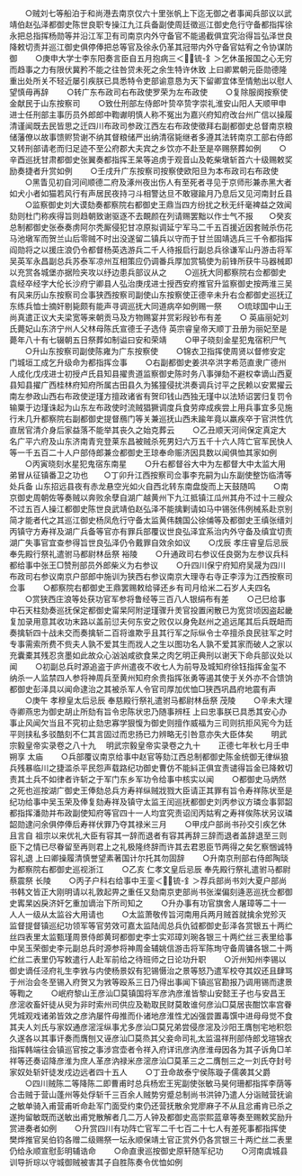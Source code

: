 <!-- { "loadSidebar": true } -->
　　○贼刘七等船泊于和尚港去南京仅六十里张帆上下迄无御之者事闻兵部议以武靖伯赵弘泽都御史陈世良职专操江九江兵备副使周廷徵巡江御史危行守备都指挥徐永把总指挥杨勋等并沿江军卫有司南京内外守备官不能遏截俱宜究治得旨弘泽世良降敕切责并巡江御史俱停俸把总等官及徐永仍革其冠带内外守备官姑宥之令协谋防御
　　○庚申大学士李东阳奏言臣自五月抱病三＜锍-釒＞乞休虽报国之心无穷而趋事之力有限伏冀矜不能之往咎贷未死之余生特许休致  上曰卿累朝元臣勋德隆重出处所关不轻近屡引疾朕已具悉特令吏部谕意恳为天下留卿宜体至情勉出以慰人望慎毋再辞
　　○转广东布政司右布政使罗荣为左布政使
　　○复除服阕按察使金献民于山东按察司
　　○致仕刑部左侍郎叶贽卒贽字崇礼淮安山阳人天顺甲申进士任刑部主事历员外郎郎中鞫谳明慎人称不冤出为嘉兴府知府改台州广信以操履清谨闻既去民皆思之迁四川布政司参政江西左右布政使徵拜右副都御史总督南京粮储藩僚以故事馈赆贽谢不纳其督粮储严出纳清宿毙继者多遵其法转南京工部右侍郎又转刑部请老而归足迹不至公府郡大夫宾之乡饮亦不赴至是卒赐祭葬如例
　　○辛酉巡抚甘肃都御史张翼奏都指挥王杲等追虏于观音山及乾柴墩斩首六十级赐敕奖励奏捷者升赏如例
　　○壬戌升广东按察司按察使欧阳旦为本布政司右布政使
　　○黑眚见初自河间顺德二府及涿州夜出伤人有至死者寻见于京师形兼赤黑大者如犬小者如猫若风行有声居民夜持刁斗相警达旦不敢寝踰月乃息后又见河南封丘县
　　○监察御史刘大谟劾奏都察院右都御史王鼎当四方纷扰之秋无纤毫裨益之效闻劾则杜门称疾得旨则趋朝致谢驱逐不去靦颜在列请赐罢黜以作士气不报　　○癸亥总制都御史张泰奏虏阿尔秃厮侵犯甘凉原拟调延宁军马二千五百援近因套贼杀伤花马池墩军而贺兰山后零贼不时出没遂留二镇兵以守而于甘兰固靖选兵三千令都指挥阎勋将之以援庄浪仍令都督杨英选游兵二千人待报启行副总兵徐谦军山丹游击将军吴英军永昌副总兵苏泰军凉州互相策应仍调番兵厚加赏犒使为前锋所获牛马器械即以充赏各城堡亦据险夹攻以纾边患兵部议从之
　　○巡抚大同都察院右佥都御史袁经卒经字大伦长沙府宁卿县人弘治庚戌进士授西安府推官升监察御史按两淮三吴有风来历山东按察司佥事狭西按察司副使山东按察使正德辛未升右佥都御史巡抚辽东练兵恤士摘奸剔毙颇有能声寻调巡抚大同道病卒如例赐一祭　　○琉球国中山王尚真遣正议大夫梁宽等来朝贡马及方物赐宴并赏彩叚钞布有差
　　○  英庙丽妃刘氏薨妃山东济宁州人父林母陈氏宣德壬子选侍  英宗睿皇帝天顺丁丑册为丽妃至是薨年八十有七辍朝五日祭葬如制谥曰安和荣靖
　　○甲子晓刻金星犯鬼宿积尸气
　　○升山东按察司副使陈雍为广东按察使
　　○锦衣卫指挥使周贤以督修安定门城垣工成乞升级命为都指挥佥事
　　○右副都御史姜洪卒洪字希范直隶广德州人成化戊戌进士初授卢氏县知县擢贵道监察御史陈时务八事弹劾不避权幸谪山西夏县知县擢广西桂林府知府所属古田县久为猺獞侵扰洪奏调兵讨平之民赖以安累擢云南左参政山西右布政使逆瑾方擅政诸省有贺印钱山西独无瑾中以法矫诏罢归复罚令输粟于边瑾诛起为山东左布政使时流贼猖獗调度兵食劳瘁成疾尝上用兵事宜多见施行未几升都察院右副都御史提督鴈门等关兼巡抚山西未踰年竟以羸疾卒于官洪性伉直居官清介身后家益落不能举其丧久之始克葬云
　　○乙丑顺天河间保定真定大名广平六府及山东济南青兖登莱东昌被贼杀死男妇六万五千十六人阵亡官军民快人等一千五百二十人户部侍郎兼佥都御史王琼奉命赈济因具数以闻俱恤其家如例
　　○丙寅晓刻水星犯鬼宿东南星
　　○升右都督谷大中为左都督大中太监大用弟冒从征镇番卫之功也　　○丁卯升江西按察司佥事李充嗣为山东副使整饬临清等处兵备  山东招远县夜有赤龙悬空光如火自西北转东南盘旋而上天鼓随鸣
　　○南京御史周朝佐等奏贼以奔败余孽自湖广越黄州下九江抵镇江瓜州其舟不过十三艘众不过五百人操江都御史陈世良武靖伯赵弘泽不能擒剿请如马中锡张伟例械系赴京别简才能者代之其巡江御史杨凤危行守备太监黄伟魏国公徐俌等及都御史王缜张缙刘丙镇守方寿祥及湖广兵备等官亦有罪兵部覆议世良弘泽宜系治内外守备及缜宜切责湖广失事官宜查参得旨世良弘泽仍令戴罪自效余如议
　　○戊辰  孝庄睿皇后忌辰  奉先殿行祭礼遣驸马都尉林岳祭  裕陵
　　○升通政司右参议任良弼为左参议兵科都给事中张王□赞刑部员外郎柴义为右参议
　　○升四川保宁府知府吴晟为四川布政司右参议南京户部郎中施训为狭西右参议南京大理寺右寺正李淳为江西按察司佥事
　　○都察院右都御史王鼎罢赐敕给驿还乡有司月给米二石岁人夫四名
　　○赏狭西庄浪等处获功官军参将鲁经等三百八人银绢布有差
　　○己巳给事中石天柱劾奏巡抚保定都御史甯杲阿附逆瑾骤升羙官投置闲散已为宽贷顷因盗起畿复加录用意其收功末路以盖前愆夫何东安之败仅以身免赵州之追远尾其后兵既衄而奏擒斩四十战未交而奏擒斩二百将谁欺乎且其行军之际纵令士卒擅杀良民驻军之时专事需索所费不赀夫人孰不爱其生而戕人之生以图功名人孰不爱其家而破人之家以充囊橐其残忍贪墨如此故众心汹汹咸欲食杲之肉乞明正典刑以谢天下命兵部议处以闻
　　○初副总兵时源追盗于庐州遣夜不收七人为前导及城知府徐钰指挥金玺不纳杀一人监禁四人参将神周兵至黄州知府余贵指挥张勇等遏其使于关外亦不合馈饷都御史彭泽具以闻命逮治之其被杀军人令官司厚加优恤□狭西巩昌府地震有声
　　○庚午  孝穆皇太后忌辰  奉慈殿行祭礼遣驸马都尉林岳祭  茂陵
　　○辛未大理寺卿燕忠为御史胡止所劾有旨令忠陈状忠乃随事辨枉  上曰忠事朕已具悉其安心办事止风闻欠当且不究初止劾忠寡学狠愎为御史则擅作威福为三司则抗拒风宪今为廷平则挟私多驳酷刻不仁其言固过而忠扬已力辨略无引咎意亦失大臣体矣
　　明武宗毅皇帝实录卷之八十九
　明武宗毅皇帝实录卷之九十
　　正德七年秋七月壬申朔享  太庙
　　○兵部覆议南京给事中赵官等劾江西总制都御史陈金统御无律纵狼兵残暴临川之捷滥杀平民怨声载路纪功御史曹仿不能紏正俱宜责谴得旨金已降敕切责其土兵不如律者许斩之于军门东乡军功令给事中核实以闻
　　○都御史马炳然之死也巡按湖广御史王俸劾总兵方寿祥纵贼戕戮大臣请正其罪有旨令寿祥陈状至是纪功给事中吴玉荣及俸复劾寿祥及镇守太监王闰巡抚都御史刘丙参议方璘佥事郭韶都指挥潘勋并布政副使知府等官四十一人均宜究责诏闰丙姑宥之寿祥俟陈状另议璘韶勋逮问余俱停俸后寿祥伏罪乃夺其禄米三月
　　○甲戌户部尚书孙交引疾乞休且言自  祖宗以来优礼大臣有容其一辞而退者有容其再辞三辞而退者盖辞退至三则臣下之情已尽眷留至再则君上之礼极隆终辞而许其去君恩臣节两得之矣乞察悃诚特容礼退  上曰卿操履清慎誉望素著国计尔托其勿固辞
　　○升南京刑部右侍郎陶琰为都察院右都御史巡视浙江
　　○乙亥  仁孝文皇后忌辰  奉先殿行祭礼遣驸马都尉蔡震祭  长陵
　　○丙子户科右给事中王銮＜锍-釒＞荐兵部尚书刘大夏户部尚书韩文皆正大刚明请以礼敦起畀之重任又劾南京吏部尚书张澯偏刻逄恶巡抚佥都御史寗杲凶戾济奸乞重加谪治下所司知之
　　○升办事有功官旗舍人屠璋等二十一人人一级从太监谷大用请也
　　○太监萧敬传旨河南用兵两月贼首就擒余党殄灭监督提督镇巡纪功领军等官劳效可嘉太监陆訚总兵仇钺都御史彭泽各赏银五十两纻丝四表里太监甄瑾周景侍郎黄珂都御史李士实邓璋刘琬各银三十两纻丝三表里给事中吴玉荣御史李元副总兵时源参将神周金辅姚信游击将军陈珣守备周镛各银二十两纻丝二表里仍写敕遣行人赴军前给之待班师之日论功升职
　　○沂州知州李锡以御史谪任泾府礼生李敩与内使杨景奴有犯锡慑治之景等怒乃遣军校夺其奴还且肆骂于州治会冬至锡入府贺又为敩等殴系三日乃得出事闻下镇巡官勘报乃调用锡而逮景等鞫之
　　○岷府黎山王彦汕□莫镇国将军彦汭彦淮皆黎山安懿王子也与安昌王彦滵收畜奸徒从臾为非时索州司供应及勒取民财莫敢谁何彦汕□莫居丧酣饮率宫眷凭城观戏诸弟皆效之彦汭屡忤毋推而仆诸地彦淮性尤凶强尝置毒馔中进母母觉不食其夫人刘氏与家奴通彦滵淫纵事尤多彦汕□莫兄弟尝侵彦滵及沙阳王膺刨宅地积怨久遂各以其事讦奏而膺刨又诬彦汕□莫烝其父妾命司礼太监温祥刑部侍郎戈瑄锦衣指挥韩端往会镇巡官按之事涉宫壶者令祥入府详讯彦汭彦淮母因各为其子诉角□羊祥等还奏诏降彦淮为庶人革彦汭禄米彦滵彦汕□莫革三之二膺刨三之一刘氏夺封号家奴处斩奸徒发戍边远者四十五人
　　○丁丑命故泰宁侯陈璇子儒袭其父爵
　　○四川贼陈二等降陈二即曹甫时总兵杨宏王宪副使张敏马昊何珊都指挥李荫等合击贼于营山蓬州等处俘斩千三百余人贼势穷蹙总制尚书洪钟乃遣人分诣贼营抚谕之敏单骑入甫营甫听命赴军门面受约束仍还营抚散余党廖麻子不从且忿甫肯已杀之遂拘留敏既而送敏出甫党散解者几二万人钟及都御史高崇熙蓝章等奏至赐敕奖励升赏进奏者如例
　　○升赏四川有功阵亡官军二千七百二十七人有差死事都指挥使樊烨推官吴伯钧各赠二级赐祭一坛永顺保靖土官正赏外仍各赏银三十两纻丝二表里仍给永顺宣慰彭明辅诰命
　　○命直隶巡按御史原轩随军纪功
　　○河南虞城县训导折琮以守城御贼被害其子自胜陈奏令优恤如例
